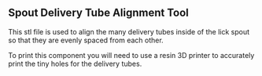 ## Spout Delivery Tube Alignment Tool

This stl file is used to align the many delivery tubes inside of the lick spout so
that they are evenly spaced from each other. 

To print this component you will need to use a resin 3D printer to accurately print
the tiny holes for the delivery tubes.
